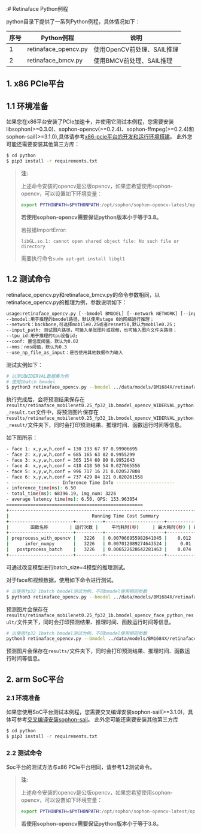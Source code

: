 :# Retinaface Python例程

python目录下提供了一系列Python例程，具体情况如下：

| 序号   | Python例程            | 说明                        |
| ----   | ----------------     | --------------------------- |
| 1      | retinaface_opencv.py | 使用OpenCV前处理、SAIL推理   |
| 2      | retinaface_bmcv.py   | 使用BMCV前处理、SAIL推理     |

## 1. x86 PCIe平台
## 1.1 环境准备
如果您在x86平台安装了PCIe加速卡，并使用它测试本例程，您需要安装libsophon(>=0.3.0)、sophon-opencv(>=0.2.4)、sophon-ffmpeg(>=0.2.4)和sophon-sail(>=3.1.0),具体请参考[x86-pcie平台的开发和运行环境搭建](../../../docs/Environment_Install_Guide.md#3-x86-pcie平台的开发和运行环境搭建)。
此外您可能还需要安装其他第三方库：
```bash
$ cd python
$ pip3 install -r requirements.txt
```
> **注:**
>
> 上述命令安装的opencv是公版opencv，如果您希望使用sophon-opencv，可以设置如下环境变量：
> ```bash
> export PYTHONPATH=$PYTHONPATH:/opt/sophon/sophon-opencv-latest/opencv-python/
> ```
> **若使用sophon-opencv需要保证python版本小于等于3.8。**
> 
> 若报错ImportError: 
> ```
> libGL.so.1: cannot open shared object file: No such file or directory
> ```
> 需要执行命令`sudo apt-get install libgl1`

## 1.2 测试命令
retinaface_opencv.py和retinaface_bmcv.py的命令参数相同，以retinaface_opencv.py的推理为例，参数说明如下：

```bash
usage:retinaface_opencv.py [--bmodel BMODEL] [--network NETWORK] [--input_path INPUT][--tpu_id TPU] [--conf CONF] [--nms NMS] [--use_np_file_as_input False]
--bmodel:用于推理的bmodel路径，默认使用stage 0的网络进行推理；
--network：backbone,可选择mobile0.25或者resnet50,默认为mobile0.25；
--input_path: 测试图片路径，可输入单张图片或视频，也可输入图片文件夹路径；
--tpu_id:用于推理的tpu设备id;
--conf: 置信度阈值，默认为0.02
--nms：nms阈值，默认为0.3
--use_np_file_as_input：是否使用其他数据作为输入
```

测试实例如下：

```bash
# 以测试WIDERVAL数据集为例
# 使用1batch bmodel
$ python3 retinaface_opencv.py --bmodel ../data/models/BM1684X/retinaface_mobilenet0.25_fp32_1b.bmodel --network mobile0.25 --input_path ../data/images/WIDERVAL --tpu_id 0 --conf 0.02 --nms 0.4 --use_np_file_as_input False
```
执行完成后，会将预测结果保存在`results/retinaface_mobilenet0.25_fp32_1b.bmodel_opencv_WIDERVAL_python_result.txt`文件中，将预测图片保存在`results/retinaface_mobilenet0.25_fp32_1b.bmodel_opencv_WIDERVAL_python_result/`文件夹下，同时会打印预测结果、推理时间、函数运行时间等信息。

如下图所示：
``` bash
- face 1: x,y,w,h,conf = 130 133 67 97 0.99906695
- face 2: x,y,w,h,conf = 685 165 63 82 0.9955299
- face 3: x,y,w,h,conf = 365 154 60 80 0.9952643
- face 4: x,y,w,h,conf = 418 418 50 54 0.027065556
- face 5: x,y,w,h,conf = 996 717 16 21 0.020527808
- face 6: x,y,w,h,conf = 737 429 84 121 0.020261558
- ------------------ Inference Time Info ----------------------
- inference_time(ms): 6.50
- total_time(ms): 68396.19, img_num: 3226
- average latency time(ms): 6.50, QPS: 153.963054
===================================================
+----------------------------------------------------------------------------------------+
|                               Running Time Cost Summary                                |
+------------------------+----------+----------------------+--------------+--------------+
|        函数名称        | 运行次数 |     平均耗时(秒)     | 最大耗时(秒) | 最小耗时(秒) |
+------------------------+----------+----------------------+--------------+--------------+
| preprocess_with_opencv |   3226   | 0.007066955982641045 |    0.012     |    0.007     |
|      infer_numpy       |   3226   | 0.007012089274643524 |     0.01     |    0.007     |
|   postprocess_batch    |   3226   | 0.006522628642281463 |    0.074     |    0.004     |
+------------------------+----------+----------------------+--------------+--------------+
```
可通过改变模型进行batch_size=4模型的推理测试。

对于face和视频数据，使用如下命令进行测试。
```bash
# 以使用fp32 1batch bmodel测试为例，不同bmodel使用相同参数
$ python3 retinaface_opencv.py --bmodel ../data/models/BM1684X/retinaface_mobilenet0.25_fp32_1b.bmodel --network mobile0.25 --input_path ../data/images/face --tpu_id 0 --conf 0.02 --nms 0.5 --use_np_file_as_input False
```
预测图片会保存在`results/retinaface_mobilenet0.25_fp32_1b.bmodel_opencv_face_python_result/`文件夹下，同时会打印预测结果、推理时间、函数运行时间等信息。

```bash
# 以使用fp32 1batch bmodel测试为例，不同bmodel使用相同参数
python3 retinaface_opencv.py --bmodel ../data/models/BM1684X/retinaface_mobilenet0.25_fp32_1b.bmodel --network mobile0.25 --input_path ../data/videos/station.avi --tpu_id 0 --conf 0.02 --nms 0.5 --use_np_file_as_input False
```
预测图片会保存在`results/`文件夹下，同时会打印预测结果、推理时间、函数运行时间等信息。

## 2. arm SoC平台
### 2.1 环境准备
如果您使用SoC平台测试本例程，您需要交叉编译安装sophon-sail(>=3.1.0)，具体可参考[交叉编译安装sophon-sail](../../../docs/Environment_Install_Guide.md#42-交叉编译安装sophon-sail)。
此外您可能还需要安装其他第三方库
```bash
$ cd python
$ pip3 install -r requirements.txt
```
### 2.2 测试命令
Soc平台的测试方法与x86 PCIe平台相同，请参考1.2测试命令。

> **注:**
>
> 上述命令安装的opencv是公版opencv，如果您希望使用sophon-opencv，可以设置如下环境变量：
> ```bash
> export PYTHONPATH=$PYTHONPATH:/opt/sophon/sophon-opencv-latest/opencv-python/
> ```
> **若使用sophon-opencv需要保证python版本小于等于3.8。**